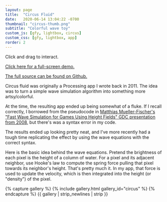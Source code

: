 ```yaml
---
layout: page
title:  "Circus Fluid"
date:   2020-06-14 13:04:22 -0700
thumbnail: "circus-thumb.png"
subtitle: "Colorful wave toy"
custom_js: [gfy, lightbox, circus]
custom_css: [gfy, lightbox, app]
rorder: 2
---
```

<div id="app"></div>

Click and drag to interact.

[Click here for a full-screen demo.](demo.html)

[The full source can be found on Github.](https://github.com/JaredCounts/CircusFluid)

Circus fluid was originally a Processing app I wrote back in 2011. The idea was to turn a simple wave simulation algorithm into something more artsy/colorful.

At the time, the resulting app ended up being somewhat of a fluke. If I recall correctly, I borrowed from the pseudocode in [Matthias Mueller-Fischer's "Fast Wave Simulation for Games Using Height Fields" GDC presentation from 2008](http://twvideo01.ubm-us.net/o1/vault/gdc08/slides/S6509i1.pdf), but there's was a syntax error in my code.

The results ended up looking pretty neat, and I've more recently had a tough time replicating the effect by using the wave equations with the correct syntax.

Here is the basic idea behind the wave equations. Pretend the brightness of each pixel is the height of a column of water. For a pixel and its adjacent neighbor, use Hooke's law to compute the spring force pulling that pixel towards its neighbor's height. That's pretty much it. In my app, that force is used to update the velocity, which is then integrated into the height (or "density") of the pixel.

{% capture gallery %}
    {% include gallery.html gallery_id="circus" %}
{% endcapture %}
{{ gallery | strip_newlines | strip }}
